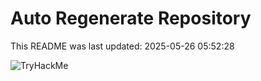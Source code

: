 # Auto Regenerate Repository

This README was last updated: 2025-05-26 05:52:28

 ![TryHackMe](https://tryhackme.com/badge/533634)